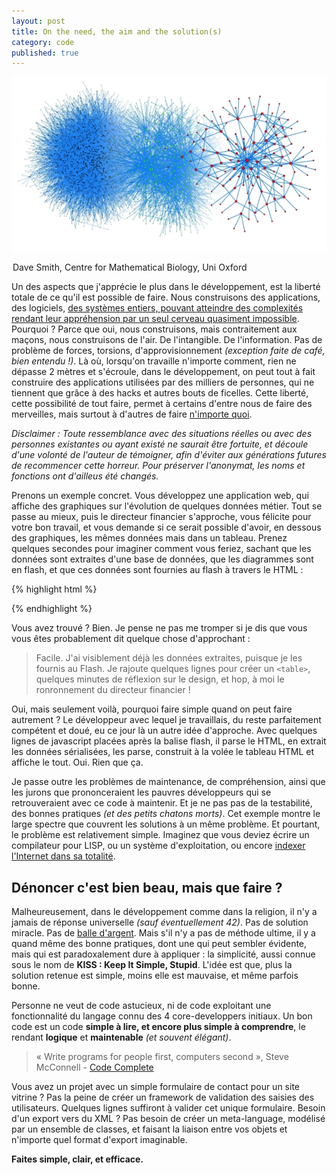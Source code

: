 ```yaml
---
layout: post
title: On the need, the aim and the solution(s)
category: code
published: true
---
```


![Complexité](/images/complexity.jpg)
<legend>Dave Smith, Centre for Mathematical Biology, Uni Oxford</legend>

Un des aspects que j'apprécie le plus dans le développement, est la liberté totale
de ce qu'il est possible de faire. Nous construisons des applications, des logiciels,
[des systèmes entiers, pouvant atteindre des complexités rendant leur appréhension
par un seul cerveau quasiment impossible](http://www.google.com "Google"). Pourquoi ?
Parce que oui, nous construisons, mais contraitement aux maçons, nous construisons
de l'air. De l'intangible. De l'information. Pas de problème de forces, torsions,
d'approvisionnement _(exception faite de café, bien entendu !)_. Là où, lorsqu'on travaille
n'importe comment, rien ne dépasse 2 mètres et s'écroule, dans le développement,
on peut tout à fait construire des applications utilisées par des milliers de personnes,
qui ne tiennent que grâce à des hacks et autres bouts de ficelles. Cette liberté,
cette possibilité de tout faire, permet à certains d'entre nous de faire des merveilles,
mais surtout à d'autres de faire [n'importe quoi](http://stackoverflow.com/questions/130965/what-is-the-worst-code-youve-ever-written/143711#143711).


_Disclaimer : Toute ressemblance avec des situations réelles ou avec des
personnes existantes ou ayant existé ne saurait être fortuite, et découle d'une volonté
de l'auteur de témoigner, afin d'éviter aux générations futures de recommencer cette
horreur. Pour préserver l'anonymat, les noms et fonctions ont d'ailleus été changés._

Prenons un exemple concret. Vous développez une application web, qui affiche des
graphiques sur l'évolution de quelques données métier. Tout se passe au mieux, puis
le directeur financier s'approche, vous félicite pour votre bon travail, et vous demande
si ce serait possible d'avoir, en dessous des graphiques, les mêmes données mais
dans un tableau. Prenez quelques secondes pour imaginer comment vous feriez, sachant
que les données sont extraites d'une base de données, que les diagrammes sont en flash, et que
ces données sont fournies au flash à travers le HTML  :

{% highlight html %}<object type="application/x-shockwave-flash" data="/flash/exemple.swf">
  <param name="flashvars" value="data=SomeSerializedDataToBeDisplayed" />
</object>
{% endhighlight %}

Vous avez trouvé ? Bien. Je pense ne pas me tromper si je dis que vous vous êtes
probablement dit quelque chose d'approchant :
 > Facile. J'ai visiblement déjà les données extraites, puisque je les
 > fournis au Flash. Je rajoute quelques lignes pour créer un `<table>`, quelques
 > minutes de réflexion sur le design, et hop, à moi le ronronnement du directeur financier !

Oui, mais seulement voilà, pourquoi faire simple quand on peut faire autrement ?
Le développeur avec lequel je travaillais, du reste parfaitement compétent et doué,
eu ce jour là un autre idée d'approche. Avec quelques lignes de javascript placées
après la balise flash, il parse le HTML, en extrait les données sérialisées, les parse,
construit à la volée le tableau HTML et affiche le tout. Oui. Rien que ça. 

Je passe outre les problèmes de maintenance, de compréhension, ainsi que les jurons
que prononceraient les pauvres développeurs qui se retrouveraient avec ce code à
maintenir. Et je ne pas pas de la testabilité, des bonnes pratiques _(et des petits chatons morts)_.
Cet exemple montre le large spectre que couvrent les solutions à un même problème. Et
pourtant, le problème est relativement simple. Imaginez que vous deviez écrire un compilateur
pour LISP, ou un système d'exploitation, ou encore [indexer l'Internet dans sa totalité](http://www.google.com).

## Dénoncer c'est bien beau, mais que faire ?

Malheureusement, dans le développement comme dans la religion, il n'y a jamais de réponse
universelle _(sauf éventuellement 42)_. Pas de solution miracle. Pas de
[balle d'argent](http://fr.wikipedia.org/wiki/Pas_de_balle_en_argent). Mais s'il
n'y a pas de méthode ultime, il y a quand même des bonne pratiques, dont une
qui peut sembler évidente, mais qui est paradoxalement dure à appliquer : la
simplicité, aussi connue sous le nom de **KISS : Keep It Simple, Stupid**. L'idée
est que, plus la solution retenue est simple, moins elle est mauvaise, et même parfois bonne.

Personne ne veut de code astucieux, ni de code exploitant une fonctionnalité du
langage connu des 4 core-developpers initiaux. Un bon code est un code **simple à
lire, et encore plus simple à comprendre**, le rendant **logique** et **maintenable** _(et
souvent élégant)_.

> « Write programs for people first, computers second », Steve McConnell - [Code Complete](http://www.cc2e.com/)

Vous avez un projet avec un simple formulaire de contact pour un site vitrine ?
Pas la peine de créer un framework de validation des saisies des utilisateurs. Quelques
lignes suffiront à valider cet unique formulaire. Besoin d'un export vers du XML ?
Pas besoin de créer un meta-language, modélisé par un ensemble de classes, et
faisant la liaison entre vos objets et n'importe quel format d'export imaginable.

**Faites simple, clair, et efficace.**


